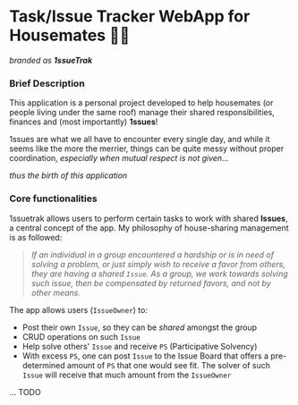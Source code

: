 # Task/Issue Tracker WebApp for Housemates 👻🙆
*branded as **1ssueTrak***

### Brief Description
This application is a personal project developed to help housemates (or people living under the same roof) manage their shared responsibilities, finances and (most importantly) **1ssues**!

1ssues are what we all have to encounter every single day, and while it seems like the more the merrier, things can be quite messy without proper coordination, *especially when mutual respect is not given...*

*thus the birth of this application*

### Core functionalities
1ssuetrak allows users to perform certain tasks to work with shared **Issues**, a central concept of the app. My philosophy of house-sharing management is as followed:

> *If an individual in a group encountered a hardship or is in need of solving a problem, or just simply wish to receive a favor from others, they are having a shared `Issue`. As a group, we work towards solving such issue, then be compensated by returned favors, and not by other means.*

The app allows users (`IssueOwner`) to:
- Post their own `Issue`, so they can be *shared* amongst the group
- CRUD operations on such `Issue`
- Help solve others' `Issue` and receive `PS` (Participative Solvency)
- With excess `PS`, one can post `Issue` to the Issue Board that offers a pre-determined amount of `PS` that one would see fit. The solver of such `Issue` will receive that much amount from the `IssueOwner`

... TODO